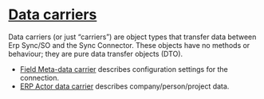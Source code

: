 <properties date="2016-05-11"
SortOrder="5"
/>

[Data carriers]()
==============================

Data carriers (or just “carriers”) are object types that transfer data between Erp Sync/SO and the Sync Connector. These objects have no methods or behaviour; they are pure data transfer objects (DTO).

 

* [Field Meta-data carrier](Field%20Meta%20Data%20Carrier.md) describes configuration settings for the connection.
* [ERP Actor data carrier](ERP%20Actor%20Carrier.md) describes company/person/project data.

 

 

 



